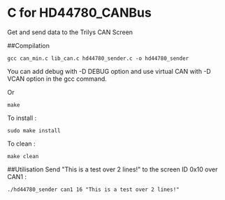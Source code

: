 # C for HD44780_CANBus
Get and send data to the Trilys CAN Screen

##Compilation

    gcc can_min.c lib_can.c hd44780_sender.c -o hd44780_sender

You can add debug with -D DEBUG option and use virtual CAN with -D VCAN option in the gcc command.

Or

    make

To install :

    sudo make install

To clean : 

    make clean


##Utilisation
Send "This is a test over 2 lines!" to the screen ID 0x10 over CAN1 :

    ./hd44780_sender can1 16 "This is a test over 2 lines!"
